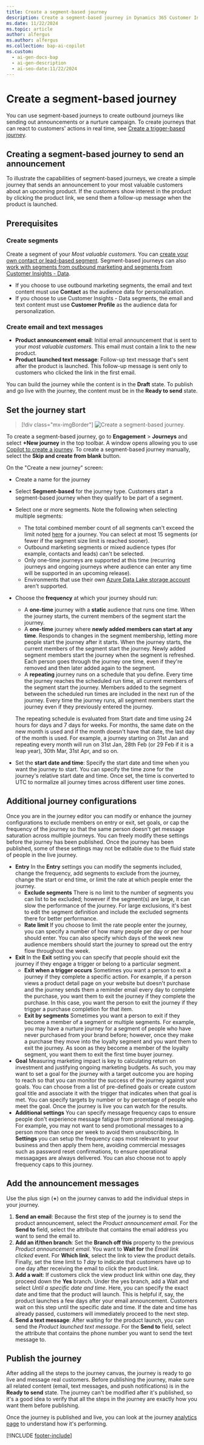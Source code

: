 ```yaml
---
title: Create a segment-based journey
description: Create a segment-based journey in Dynamics 365 Customer Insights - Journeys. Learn how to send announcements and nurture campaigns to your most valuable customers.
ms.date: 11/22/2024
ms.topic: article
author: alfergus
ms.author: alfergus
ms.collection: bap-ai-copilot
ms.custom:
  - ai-gen-docs-bap
  - ai-gen-description
  - ai-seo-date:11/22/2024
---
```


# Create a segment-based journey

You can use segment-based journeys to create outbound journeys like sending out announcements or a nurture campaign. To create journeys that can react to customers' actions in real time, see [Create a trigger-based journey](real-time-marketing-trigger-based-journey.md).

## Creating a segment-based journey to send an announcement

To illustrate the capabilities of segment-based journeys, we create a simple journey that sends an announcement to your most valuable customers about an upcoming product. If the customers show interest in the product by clicking the product link, we send them a follow-up message when the product is launched.

## Prerequisites

### Create segments

Create a segment of your *Most valuable customers*. You can [create your own contact or lead-based segment](real-time-marketing-build-segments.md). Segment-based journeys can also [work with segments from outbound marketing and segments from Customer Insights - Data](real-time-marketing-segments.md).
- If you choose to use outbound marketing segments, the email and text content must use **Contact** as the audience data for personalization.
- If you choose to use Customer Insights - Data segments, the email and text content must use **Customer Profile** as the audience data for personalization.

### Create email and text messages

- **Product announcement email**: Initial email announcement that is sent to your *most valuable customers*. This email must contain a link to the new product.
- **Product launched text message**: Follow-up text message that's sent after the product is launched. This follow-up message is sent only to customers who clicked the link in the first email.

You can build the journey while the content is in the **Draft** state. To publish and go live with the journey, the content must be in the **Ready to send** state.

## Set the journey start

> [!div class="mx-imgBorder"]
>![Create a segment-based journey.](media/real-time-marketing-segment-journey.png "Create a segment-based journey")

To create a segment-based journey, go to **Engagement** > **Journeys** and select **+New journey** in the top toolbar. A window opens allowing you to use [Copilot to create a journey](real-time-marketing-use-copilot-create-journey.md). To create a segment-based journey manually, select the **Skip and create from blank** button.

On the "Create a new journey" screen:

- Create a name for the journey
- Select **Segment-based** for the journey type. Customers start a segment-based journey when they qualify to be part of a segment.
- Select one or more segments. Note the following when selecting multiple segments:
  - The total combined member count of all segments can't exceed the limit noted [here](real-time-marketing-known-issues.md#segments) for a journey. You can select at most 15 segments (or fewer if the segment size limit is reached sooner).
  - Outbound marketing segments or mixed audience types (for example, contacts and leads) can't be selected. 
  - Only one-time journeys are supported at this time (recurring journeys and ongoing journeys where audience can enter any time will be supported in an upcoming release).
  - Environments that use their own [Azure Data Lake storage account](../data/own-data-lake-storage.md#connect-customer-insights---data-with-your-storage-account) aren't supported.
- Choose the **frequency** at which your journey should run:
  - A **one-time** journey with a **static** audience that runs one time. When the journey starts, the current members of the segment start the journey.
  - A **one-time** journey where **newly added members can start at any time**. Responds to changes in the segment membership, letting more people start the journey after it starts. When the journey starts, the current members of the segment start the journey. Newly added segment members start the journey when the segment is refreshed. Each person goes through the journey one time, even if they're removed and then later added again to the segment.
  - A **repeating** journey runs on a schedule that you define. Every time the journey reaches the scheduled run time, all current members of the segment start the journey. Members added to the segment between the scheduled run times are included in the next run of the journey. Every time the journey runs, all segment members start the journey even if they previously entered the journey. 

  The repeating schedule is evaluated from Start date and time using 24 hours for days and 7 days for weeks. For months, the same date on the new month is used and if the month doesn't have that date, the last day of the month is used. For example, a journey starting on 31st Jan and repeating every month will run on 31st Jan, 28th Feb (or 29 Feb if it is a leap year), 30th Mar, 31st Apr, and so on.
- Set the **start date and time**: Specify the start date and time when you want the journey to start. You can specify the time zone for the journey's relative start date and time. Once set, the time is converted to UTC to normalize all journey times across different user time zones.

## Additional journey configurations

Once you are in the journey editor you can modify or enhance the journey configurations to exclude members on entry or exit, set goals, or cap the frequency of the journey so that the same person doesn't get message saturation across multiple journeys. You can freely modify these settings before the journey has been published. Once the journey has been published, some of these settings may not be editable due to the fluid state of people in the live journey. 

- **Entry** In the **Entry** settings you can modify the segments included, change the frequency, add segments to exclude from the journey, change the start or end time, or limit the rate at which people enter the journey. 
  - **Exclude segments** There is no limit to the number of segments you can list to be excluded; however if the segment(s) are large, it can slow the performance of the journey. For large exclusions, it's best to edit the segment definition and include the excluded segments there for better performance. 
  - **Rate limit** If you choose to limit the rate people enter the journey, you can specify a number of how many people per day or per hour should enter. You can also specify which days of the week new audience members should start the journey to spread out the entry flow throughout the week.    
- **Exit** In the **Exit** setting you can specify that people should exit the journey if they engage a trigger or belong to a particular segment. 
  - **Exit when a trigger occurs** Sometimes you want a person to exit a journey if they complete a specific action. For example, if a person views a product detail page on your website but doesn't purchase and the journey sends them a reminder email every day to complete the purchase, you want them to exit the journey if they complete the purchase. In this case, you want the person to exit the journey if they trigger a purchase completion for that item.
  - **Exit by segments** Sometimes you want a person to exit if they become a member of a segment or multiple segments. For example, you may have a nurture journey for a segment of people who have never purchased from your brand before; however, once they make a purchase they move into the loyalty segment and you want them to exit the journey. As soon as they become a member of the loyalty segment, you want them to exit the first time buyer journey. 
- **Goal** Measuring marketing impact is key to calculating return on investment and justifying ongoing marketing budgets. As such, you may want to set a goal for the journey with a target outcome you are hoping to reach so that you can monitor the success of the journey against your goals. You can choose from a list of pre-defined goals or create custom goal title and associate it with the trigger that indicates when that goal is met. You can specify targets by number or by percentage of people who meet the goal. Once the journey is live you can watch for the results.
- **Additional settings** You can specify message frequency caps to ensure people don't experience message fatigue from promotional messaging. For example, you may not want to send promotional messages to a person more than once per week to avoid them unsubscribing. In **Settings** you can setup the frequency caps most relevant to your business and then apply them here, avoiding commercial messages such as password reset confirmations, to ensure operational messagages are always delivered. You can also choose not to apply frequency caps to this journey. 

## Add the announcement messages

Use the plus sign (**+**) on the journey canvas to add the individual steps in your journey.

1. **Send an email**: Because the first step of the journey is to send the product announcement, select the *Product announcement email*. For the **Send to** field, select the attribute that contains the email address you want to send the email to.
1. **Add an if/then branch**: Set the **Branch off this** property to the previous *Product announcement email*. You want to **Wait for** the *Email link clicked* event. For **Which link**, select the link to view the product details. Finally, set the time limit to *1 day* to indicate that customers have up to one day after receiving the email to click the product link.
1. **Add a wait**: If customers click the view product link within one day, they proceed down the **Yes** branch. Under the yes branch, add a Wait and select *Until a specific date and time*. Here, you can specify the exact date and time that the product will launch. This is helpful if, say, the product launches a few days after your email announcement. Customers wait on this step until the specific date and time. If the date and time has already passed, customers will immediately proceed to the next step.  
1. **Send a text message**: After waiting for the product launch, you can send the *Product launched text message*. For the **Send to** field, select the attribute that contains the phone number you want to send the text message to.

## Publish the journey

After adding all the steps to the journey canvas, the journey is ready to go live and message real customers. Before publishing the journey, make sure all related content (email, text messages, and push notifications) is in the **Ready to send** state. The journey can't be modified after it's published, so it's a good idea to verify that all the steps in the journey are exactly how you want them before publishing.

Once the journey is published and live, you can look at the journey [analytics page](real-time-marketing-analytics.md) to understand how it's performing.

[!INCLUDE [footer-include](./includes/footer-banner.md)]
